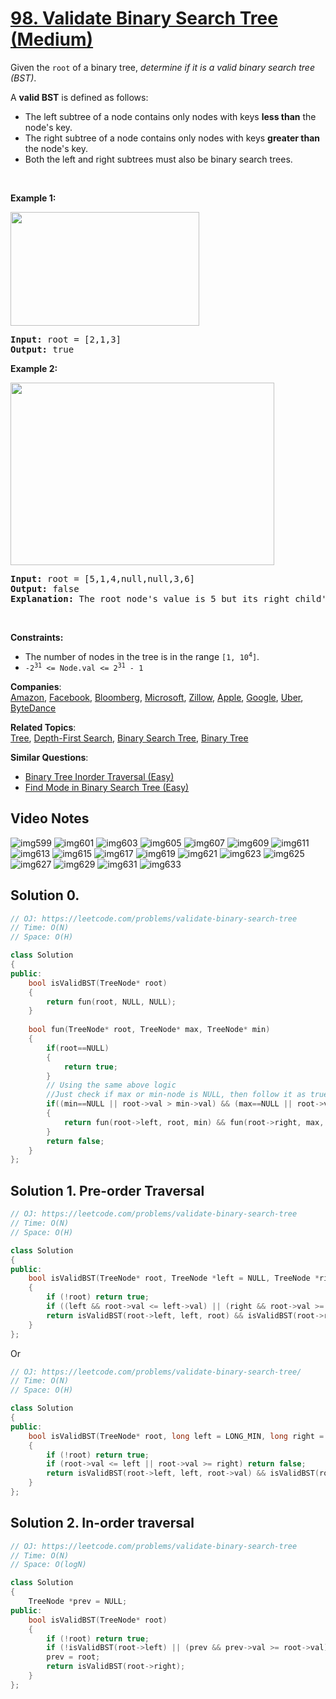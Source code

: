 # [98. Validate Binary Search Tree (Medium)](https://leetcode.com/problems/validate-binary-search-tree/)

<p>Given the <code>root</code> of a binary tree, <em>determine if it is a valid binary search tree (BST)</em>.</p>

<p>A <strong>valid BST</strong> is defined as follows:</p>

<ul>
	<li>The left subtree of a node contains only nodes with keys <strong>less than</strong> the node's key.</li>
	<li>The right subtree of a node contains only nodes with keys <strong>greater than</strong> the node's key.</li>
	<li>Both the left and right subtrees must also be binary search trees.</li>
</ul>

<p>&nbsp;</p>
<p><strong>Example 1:</strong></p>
<img alt="" src="https://assets.leetcode.com/uploads/2020/12/01/tree1.jpg" style="width: 302px; height: 182px;">
<pre><strong>Input:</strong> root = [2,1,3]
<strong>Output:</strong> true
</pre>

<p><strong>Example 2:</strong></p>
<img alt="" src="https://assets.leetcode.com/uploads/2020/12/01/tree2.jpg" style="width: 422px; height: 292px;">
<pre><strong>Input:</strong> root = [5,1,4,null,null,3,6]
<strong>Output:</strong> false
<strong>Explanation:</strong> The root node's value is 5 but its right child's value is 4.
</pre>

<p>&nbsp;</p>
<p><strong>Constraints:</strong></p>

<ul>
	<li>The number of nodes in the tree is in the range <code>[1, 10<sup>4</sup>]</code>.</li>
	<li><code>-2<sup>31</sup> &lt;= Node.val &lt;= 2<sup>31</sup> - 1</code></li>
</ul>


**Companies**:  
[Amazon](https://leetcode.com/company/amazon), [Facebook](https://leetcode.com/company/facebook), [Bloomberg](https://leetcode.com/company/bloomberg), [Microsoft](https://leetcode.com/company/microsoft), [Zillow](https://leetcode.com/company/zillow), [Apple](https://leetcode.com/company/apple), [Google](https://leetcode.com/company/google), [Uber](https://leetcode.com/company/uber), [ByteDance](https://leetcode.com/company/bytedance)

**Related Topics**:  
[Tree](https://leetcode.com/tag/tree/), [Depth-First Search](https://leetcode.com/tag/depth-first-search/), [Binary Search Tree](https://leetcode.com/tag/binary-search-tree/), [Binary Tree](https://leetcode.com/tag/binary-tree/)

**Similar Questions**:
* [Binary Tree Inorder Traversal (Easy)](https://leetcode.com/problems/binary-tree-inorder-traversal/)
* [Find Mode in Binary Search Tree (Easy)](https://leetcode.com/problems/find-mode-in-binary-search-tree/)

## Video Notes

![img599](https://user-images.githubusercontent.com/106215989/170564705-27264e4d-39a2-4cd9-baeb-dca9618fe852.jpg)
![img601](https://user-images.githubusercontent.com/106215989/170564711-f1bf330a-2f9a-4514-b9e3-029d8b7b3a9d.jpg)
![img603](https://user-images.githubusercontent.com/106215989/170564715-9145990a-6f36-4042-9fdb-4163b1472ed3.jpg)
![img605](https://user-images.githubusercontent.com/106215989/170564718-cfd24042-8b35-4799-9395-66882cba8881.jpg)
![img607](https://user-images.githubusercontent.com/106215989/170564720-a15ba4f3-cb7d-4bd1-8a54-f7fbf336ed70.jpg)
![img609](https://user-images.githubusercontent.com/106215989/170564724-c79b37ef-31ff-4d7d-9f9a-1a3393c2922f.jpg)
![img611](https://user-images.githubusercontent.com/106215989/170564726-a1c15754-6247-429b-864a-28d1aee8f47a.jpg)
![img613](https://user-images.githubusercontent.com/106215989/170564728-c2ec5cbd-467a-4e1b-9c29-826bb914e765.jpg)
![img615](https://user-images.githubusercontent.com/106215989/170564730-56d178fe-56d2-4b45-b551-4a18bbdc58a5.jpg)
![img617](https://user-images.githubusercontent.com/106215989/170564731-0a355747-e317-499e-a5c5-2cdecef6370a.jpg)
![img619](https://user-images.githubusercontent.com/106215989/170564735-c30cc308-d62b-4fe4-ae49-a0f09c227816.jpg)
![img621](https://user-images.githubusercontent.com/106215989/170564738-853c4531-c970-4d08-8be1-29b4feaccd43.jpg)
![img623](https://user-images.githubusercontent.com/106215989/170564741-a17f4a71-43cf-44f6-8863-047c93734dd4.jpg)
![img625](https://user-images.githubusercontent.com/106215989/170564746-dd866ebc-5e2b-4205-8c1c-db9173603159.jpg)
![img627](https://user-images.githubusercontent.com/106215989/170564749-621a6d7b-2b46-4961-b8e3-81cfa482132b.jpg)
![img629](https://user-images.githubusercontent.com/106215989/170564750-a6fe436f-5b14-481f-ab86-12d5be0d29a3.jpg)
![img631](https://user-images.githubusercontent.com/106215989/170564756-dc50caef-c36d-4825-9544-5ad3f0eac320.jpg)
![img633](https://user-images.githubusercontent.com/106215989/170564760-a6a66137-6bb6-4eb5-a338-ddcd956196ce.jpg)


## Solution 0.

```cpp
// OJ: https://leetcode.com/problems/validate-binary-search-tree
// Time: O(N)
// Space: O(H)

class Solution
{
public:
    bool isValidBST(TreeNode* root) 
    {
        return fun(root, NULL, NULL);
    }
    
    bool fun(TreeNode* root, TreeNode* max, TreeNode* min)
    {
        if(root==NULL)
        {
            return true;
        }
		// Using the same above logic
		//Just check if max or min-node is NULL, then follow it as true
        if((min==NULL || root->val > min->val) && (max==NULL || root->val < max->val))
        {
            return fun(root->left, root, min) && fun(root->right, max, root);
        }
        return false;
    }
};
```
## Solution 1. Pre-order Traversal

```cpp
// OJ: https://leetcode.com/problems/validate-binary-search-tree
// Time: O(N)
// Space: O(H)

class Solution 
{
public:
    bool isValidBST(TreeNode* root, TreeNode *left = NULL, TreeNode *right = NULL) 
    {
        if (!root) return true;
        if ((left && root->val <= left->val) || (right && root->val >= right->val)) return false;
        return isValidBST(root->left, left, root) && isValidBST(root->right, root, right);
    }
};
```

Or

```cpp
// OJ: https://leetcode.com/problems/validate-binary-search-tree/
// Time: O(N)
// Space: O(H)

class Solution 
{
public:
    bool isValidBST(TreeNode* root, long left = LONG_MIN, long right = LONG_MAX) 
    {
        if (!root) return true;
        if (root->val <= left || root->val >= right) return false;
        return isValidBST(root->left, left, root->val) && isValidBST(root->right, root->val, right);
    }
};
```

## Solution 2. In-order traversal

```cpp
// OJ: https://leetcode.com/problems/validate-binary-search-tree
// Time: O(N)
// Space: O(logN)

class Solution 
{
    TreeNode *prev = NULL;
public:
    bool isValidBST(TreeNode* root) 
    {
        if (!root) return true;
        if (!isValidBST(root->left) || (prev && prev->val >= root->val)) return false; 
        prev = root;
        return isValidBST(root->right);
    }
};
```

